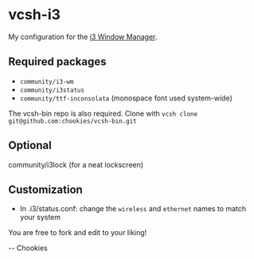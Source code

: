 vcsh-i3
=======
My configuration for the [i3 Window Manager](www.i3wm.org).

Required packages
-----------------
* `community/i3-wm`
* `community/i3status`
* `community/ttf-inconsolata` (monospace font used system-wide)

The vcsh-bin repo is also required. Clone with `vcsh clone git@github.com:chookies/vcsh-bin.git`

Optional
--------
community/i3lock (for a neat lockscreen)

Customization
-------------
* In .i3/status.conf: change the `wireless` and `ethernet` names to match your system

You are free to fork and edit to your liking!

-- Chookies
